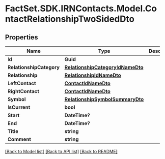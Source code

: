 # FactSet.SDK.IRNContacts.Model.ContactRelationshipTwoSidedDto

## Properties

Name | Type | Description | Notes
------------ | ------------- | ------------- | -------------
**Id** | **Guid** |  | [optional] 
**RelationshipCategory** | [**RelationshipCategoryIdNameDto**](RelationshipCategoryIdNameDto.md) |  | [optional] 
**Relationship** | [**RelationshipIdNameDto**](RelationshipIdNameDto.md) |  | [optional] 
**LeftContact** | [**ContactIdNameDto**](ContactIdNameDto.md) |  | [optional] 
**RightContact** | [**ContactIdNameDto**](ContactIdNameDto.md) |  | [optional] 
**Symbol** | [**RelationshipSymbolSummaryDto**](RelationshipSymbolSummaryDto.md) |  | [optional] 
**IsCurrent** | **bool** |  | [optional] 
**Start** | **DateTime?** |  | [optional] 
**End** | **DateTime?** |  | [optional] 
**Title** | **string** |  | [optional] 
**Comment** | **string** |  | [optional] 

[[Back to Model list]](../README.md#documentation-for-models) [[Back to API list]](../README.md#documentation-for-api-endpoints) [[Back to README]](../README.md)

